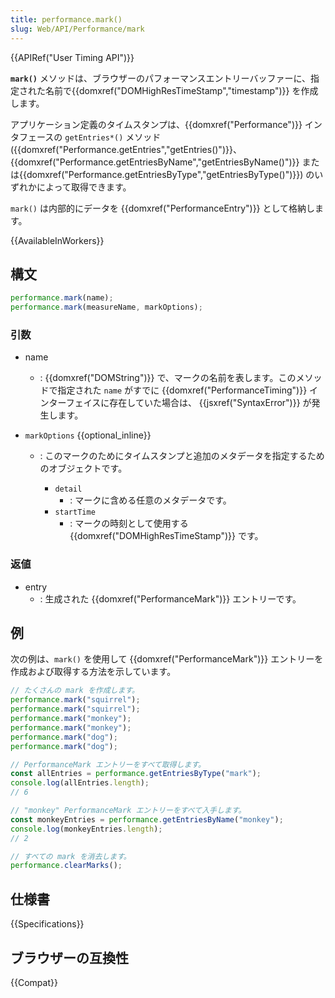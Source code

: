 ```yaml
---
title: performance.mark()
slug: Web/API/Performance/mark
---
```


{{APIRef("User Timing API")}}

**`mark()`** メソッドは、ブラウザーのパフォーマンスエントリーバッファーに、指定された名前で{{domxref("DOMHighResTimeStamp","timestamp")}} を作成します。

アプリケーション定義のタイムスタンプは、{{domxref("Performance")}} インタフェースの `getEntries*()` メソッド ({{domxref("Performance.getEntries","getEntries()")}}、{{domxref("Performance.getEntriesByName","getEntriesByName()")}} または{{domxref("Performance.getEntriesByType","getEntriesByType()")}}) のいずれかによって取得できます。

`mark()` は内部的にデータを {{domxref("PerformanceEntry")}} として格納します。

{{AvailableInWorkers}}

## 構文

```js
performance.mark(name);
performance.mark(measureName, markOptions);
```

### 引数

- name

  - : {{domxref("DOMString")}} で、マークの名前を表します。このメソッドで指定された `name` がすでに {{domxref("PerformanceTiming")}} インターフェイスに存在していた場合は、 {{jsxref("SyntaxError")}} が発生します。

- `markOptions` {{optional_inline}}

  - : このマークのためにタイムスタンプと追加のメタデータを指定するためのオブジェクトです。

    - `detail`
      - : マークに含める任意のメタデータです。
    - `startTime`
      - : マークの時刻として使用する {{domxref("DOMHighResTimeStamp")}} です。

### 返値

- entry
  - : 生成された {{domxref("PerformanceMark")}} エントリーです。

## 例

次の例は、`mark()` を使用して {{domxref("PerformanceMark")}} エントリーを作成および取得する方法を示しています。

```js
// たくさんの mark を作成します。
performance.mark("squirrel");
performance.mark("squirrel");
performance.mark("monkey");
performance.mark("monkey");
performance.mark("dog");
performance.mark("dog");

// PerformanceMark エントリーをすべて取得します。
const allEntries = performance.getEntriesByType("mark");
console.log(allEntries.length);
// 6

// "monkey" PerformanceMark エントリーをすべて入手します。
const monkeyEntries = performance.getEntriesByName("monkey");
console.log(monkeyEntries.length);
// 2

// すべての mark を消去します。
performance.clearMarks();
```

## 仕様書

{{Specifications}}

## ブラウザーの互換性

{{Compat}}
